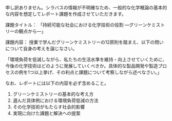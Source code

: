 申し訳ありません。シラバスの情報が不明確なため、一般的な化学概論の基本的な内容を想定してレポート課題を作成させていただきます。

課題タイトル：
「持続可能な社会における化学技術の役割 ―グリーンケミストリーの観点から―」

課題内容：
授業で学んだグリーンケミストリーの12原則を踏まえ、以下の問いについて自身の考えを論じなさい。

「環境負荷を低減しながら、私たちの生活水準を維持・向上させていくために、今後の化学技術はどのように発展していくべきか。具体的な製品開発や製造プロセスの例を1つ以上挙げ、その利点と課題について考察しながら述べなさい。」

なお、レポートには以下の内容を必ず含めること。
1. グリーンケミストリーの基本的な考え方
2. 選んだ具体例における環境負荷低減の方法
3. その化学技術がもたらす社会的影響
4. 実現に向けた課題と解決への提案
